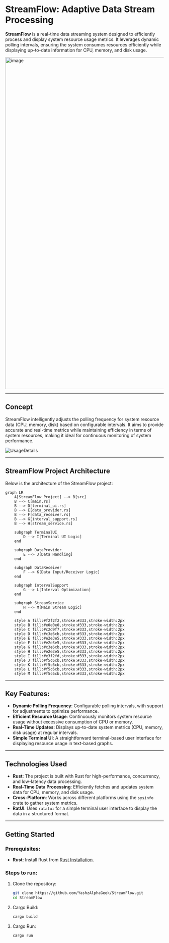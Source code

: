 # **StreamFlow: Adaptive Data Stream Processing**

**StreamFlow** is a real-time data streaming system designed to efficiently process and display system resource usage metrics. It leverages dynamic polling intervals, ensuring the system consumes resources efficiently while displaying up-to-date information for CPU, memory, and disk usage.


<img width="1052" alt="image" src="https://github.com/user-attachments/assets/84f06c19-6fb8-4d9a-b703-0623af18e361" />

---

## **Concept**

StreamFlow intelligently adjusts the polling frequency for system resource data (CPU, memory, disk) based on configurable intervals. It aims to provide accurate and real-time metrics while maintaining efficiency in terms of system resources, making it ideal for continuous monitoring of system performance.

![UsageDetails](https://github.com/user-attachments/assets/6a5fd03c-c6d2-4906-80fe-2c76c1b212d5)

---

## **StreamFlow Project Architecture**

Below is the architecture of the StreamFlow project:

```mermaid
graph LR
    A[StreamFlow Project] --> B[src]
    B --> C[main.rs]
    B --> D[terminal_ui.rs]
    B --> E[data_provider.rs]
    B --> F[data_receiver.rs]
    B --> G[interval_support.rs]
    B --> H[stream_service.rs]

    subgraph TerminalUI
        D --> I[Terminal UI Logic]
    end

    subgraph DataProvider
        E --> J[Data Handling]
    end

    subgraph DataReceiver
        F --> K[Data Input/Receiver Logic]
    end

    subgraph IntervalSupport
        G --> L[Interval Optimization]
    end

    subgraph StreamService
        H --> M[Main Stream Logic]
    end

    style A fill:#f2f2f2,stroke:#333,stroke-width:2px
    style B fill:#e0e0e0,stroke:#333,stroke-width:2px
    style C fill:#c2d9f7,stroke:#333,stroke-width:2px
    style D fill:#c3e6cb,stroke:#333,stroke-width:2px
    style E fill:#e2e3e5,stroke:#333,stroke-width:2px
    style F fill:#e2e3e5,stroke:#333,stroke-width:2px
    style G fill:#c3e6cb,stroke:#333,stroke-width:2px
    style H fill:#e2e3e5,stroke:#333,stroke-width:2px
    style I fill:#e3f2fd,stroke:#333,stroke-width:2px
    style J fill:#f5c6cb,stroke:#333,stroke-width:2px
    style K fill:#f5c6cb,stroke:#333,stroke-width:2px
    style L fill:#f5c6cb,stroke:#333,stroke-width:2px
    style M fill:#f5c6cb,stroke:#333,stroke-width:2px
```    
---

## **Key Features:**

- **Dynamic Polling Frequency**: Configurable polling intervals, with support for adjustments to optimize performance.
- **Efficient Resource Usage**: Continuously monitors system resource usage without excessive consumption of CPU or memory.
- **Real-Time Updates**: Displays up-to-date system metrics (CPU, memory, disk usage) at regular intervals.
- **Simple Terminal UI**: A straightforward terminal-based user interface for displaying resource usage in text-based graphs.

---

## **Technologies Used**

- **Rust**: The project is built with Rust for high-performance, concurrency, and low-latency data processing.
- **Real-Time Data Processing**: Efficiently fetches and updates system data for CPU, memory, and disk usage.
- **Cross-Platform**: Works across different platforms using the `sysinfo` crate to gather system metrics.
- **RatUI**: Uses `ratatui` for a simple terminal user interface to display the data in a structured format.

---

## **Getting Started**

### Prerequisites:

- **Rust**: Install Rust from [Rust Installation](https://www.rust-lang.org/tools/install).

### Steps to run:

1. Clone the repository:
   ```bash
   git clone https://github.com/YashzAlphaGeek/StreamFlow.git
   cd StreamFlow
2. Cargo Build:
   ```bash
   cargo build
3. Cargo Run:
   ```bash
   cargo run
